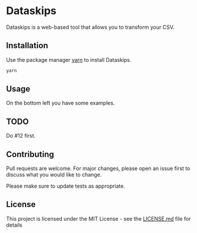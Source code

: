 # Dataskips

Dataskips is a web-based tool that allows you to transform your CSV.

## Installation

Use the package manager [yarn](https://yarnpkg.com/) to install Dataskips.

```bash
yarn
```

## Usage

On the bottom left you have some examples.

## TODO

Do #12 first.

## Contributing
Pull requests are welcome. For major changes, please open an issue first to discuss what you would like to change.

Please make sure to update tests as appropriate.

## License
This project is licensed under the MIT License - see the [LICENSE.md](LICENSE.md) file for details
